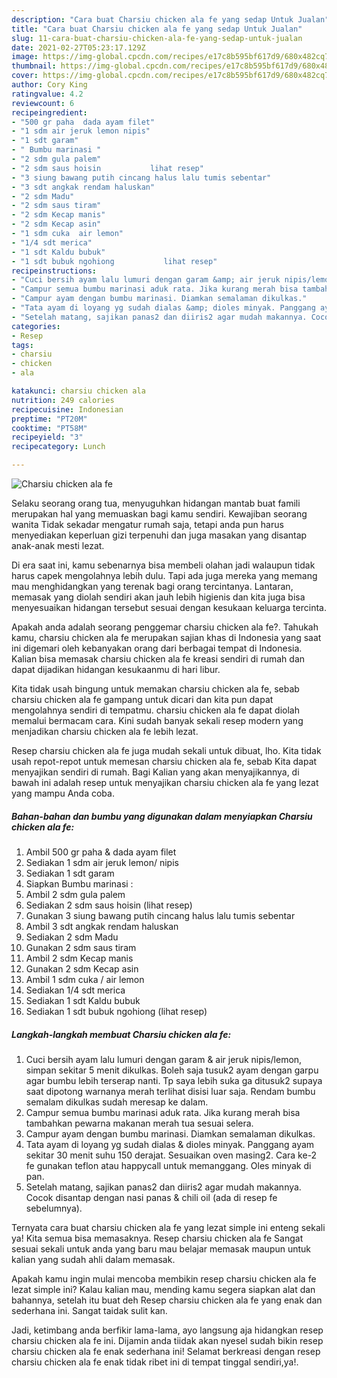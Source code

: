 ```yaml
---
description: "Cara buat Charsiu chicken ala fe yang sedap Untuk Jualan"
title: "Cara buat Charsiu chicken ala fe yang sedap Untuk Jualan"
slug: 11-cara-buat-charsiu-chicken-ala-fe-yang-sedap-untuk-jualan
date: 2021-02-27T05:23:17.129Z
image: https://img-global.cpcdn.com/recipes/e17c8b595bf617d9/680x482cq70/charsiu-chicken-ala-fe-foto-resep-utama.jpg
thumbnail: https://img-global.cpcdn.com/recipes/e17c8b595bf617d9/680x482cq70/charsiu-chicken-ala-fe-foto-resep-utama.jpg
cover: https://img-global.cpcdn.com/recipes/e17c8b595bf617d9/680x482cq70/charsiu-chicken-ala-fe-foto-resep-utama.jpg
author: Cory King
ratingvalue: 4.2
reviewcount: 6
recipeingredient:
- "500 gr paha  dada ayam filet"
- "1 sdm air jeruk lemon nipis"
- "1 sdt garam"
- " Bumbu marinasi "
- "2 sdm gula palem"
- "2 sdm saus hoisin           lihat resep"
- "3 siung bawang putih cincang halus lalu tumis sebentar"
- "3 sdt angkak rendam haluskan"
- "2 sdm Madu"
- "2 sdm saus tiram"
- "2 sdm Kecap manis"
- "2 sdm Kecap asin"
- "1 sdm cuka  air lemon"
- "1/4 sdt merica"
- "1 sdt Kaldu bubuk"
- "1 sdt bubuk ngohiong           lihat resep"
recipeinstructions:
- "Cuci bersih ayam lalu lumuri dengan garam &amp; air jeruk nipis/lemon, simpan sekitar 5 menit dikulkas. Boleh saja tusuk2 ayam dengan garpu agar bumbu lebih terserap nanti. Tp saya lebih suka ga ditusuk2 supaya saat dipotong warnanya merah terlihat disisi luar saja. Rendam bumbu semalam dikulkas sudah meresap ke dalam."
- "Campur semua bumbu marinasi aduk rata. Jika kurang merah bisa tambahkan pewarna makanan merah tua sesuai selera."
- "Campur ayam dengan bumbu marinasi. Diamkan semalaman dikulkas."
- "Tata ayam di loyang yg sudah dialas &amp; dioles minyak. Panggang ayam sekitar 30 menit suhu 150 derajat. Sesuaikan oven masing2. Cara ke-2 fe gunakan teflon atau happycall untuk memanggang. Oles minyak di pan."
- "Setelah matang, sajikan panas2 dan diiris2 agar mudah makannya. Cocok disantap dengan nasi panas &amp; chili oil (ada di resep fe sebelumnya)."
categories:
- Resep
tags:
- charsiu
- chicken
- ala

katakunci: charsiu chicken ala 
nutrition: 249 calories
recipecuisine: Indonesian
preptime: "PT20M"
cooktime: "PT58M"
recipeyield: "3"
recipecategory: Lunch

---
```



![Charsiu chicken ala fe](https://img-global.cpcdn.com/recipes/e17c8b595bf617d9/680x482cq70/charsiu-chicken-ala-fe-foto-resep-utama.jpg)

Selaku seorang orang tua, menyuguhkan hidangan mantab buat famili merupakan hal yang memuaskan bagi kamu sendiri. Kewajiban seorang  wanita Tidak sekadar mengatur rumah saja, tetapi anda pun harus menyediakan keperluan gizi terpenuhi dan juga masakan yang disantap anak-anak mesti lezat.

Di era  saat ini, kamu sebenarnya bisa membeli olahan jadi walaupun tidak harus capek mengolahnya lebih dulu. Tapi ada juga mereka yang memang mau menghidangkan yang terenak bagi orang tercintanya. Lantaran, memasak yang diolah sendiri akan jauh lebih higienis dan kita juga bisa menyesuaikan hidangan tersebut sesuai dengan kesukaan keluarga tercinta. 



Apakah anda adalah seorang penggemar charsiu chicken ala fe?. Tahukah kamu, charsiu chicken ala fe merupakan sajian khas di Indonesia yang saat ini digemari oleh kebanyakan orang dari berbagai tempat di Indonesia. Kalian bisa memasak charsiu chicken ala fe kreasi sendiri di rumah dan dapat dijadikan hidangan kesukaanmu di hari libur.

Kita tidak usah bingung untuk memakan charsiu chicken ala fe, sebab charsiu chicken ala fe gampang untuk dicari dan kita pun dapat mengolahnya sendiri di tempatmu. charsiu chicken ala fe dapat diolah memalui bermacam cara. Kini sudah banyak sekali resep modern yang menjadikan charsiu chicken ala fe lebih lezat.

Resep charsiu chicken ala fe juga mudah sekali untuk dibuat, lho. Kita tidak usah repot-repot untuk memesan charsiu chicken ala fe, sebab Kita dapat menyajikan sendiri di rumah. Bagi Kalian yang akan menyajikannya, di bawah ini adalah resep untuk menyajikan charsiu chicken ala fe yang lezat yang mampu Anda coba.

<!--inarticleads1-->

##### Bahan-bahan dan bumbu yang digunakan dalam menyiapkan Charsiu chicken ala fe:

1. Ambil 500 gr paha &amp; dada ayam filet
1. Sediakan 1 sdm air jeruk lemon/ nipis
1. Sediakan 1 sdt garam
1. Siapkan  Bumbu marinasi :
1. Ambil 2 sdm gula palem
1. Sediakan 2 sdm saus hoisin           (lihat resep)
1. Gunakan 3 siung bawang putih cincang halus lalu tumis sebentar
1. Ambil 3 sdt angkak rendam haluskan
1. Sediakan 2 sdm Madu
1. Gunakan 2 sdm saus tiram
1. Ambil 2 sdm Kecap manis
1. Gunakan 2 sdm Kecap asin
1. Ambil 1 sdm cuka / air lemon
1. Sediakan 1/4 sdt merica
1. Sediakan 1 sdt Kaldu bubuk
1. Sediakan 1 sdt bubuk ngohiong           (lihat resep)




<!--inarticleads2-->

##### Langkah-langkah membuat Charsiu chicken ala fe:

1. Cuci bersih ayam lalu lumuri dengan garam &amp; air jeruk nipis/lemon, simpan sekitar 5 menit dikulkas. Boleh saja tusuk2 ayam dengan garpu agar bumbu lebih terserap nanti. Tp saya lebih suka ga ditusuk2 supaya saat dipotong warnanya merah terlihat disisi luar saja. Rendam bumbu semalam dikulkas sudah meresap ke dalam.
1. Campur semua bumbu marinasi aduk rata. Jika kurang merah bisa tambahkan pewarna makanan merah tua sesuai selera.
1. Campur ayam dengan bumbu marinasi. Diamkan semalaman dikulkas.
1. Tata ayam di loyang yg sudah dialas &amp; dioles minyak. Panggang ayam sekitar 30 menit suhu 150 derajat. Sesuaikan oven masing2. Cara ke-2 fe gunakan teflon atau happycall untuk memanggang. Oles minyak di pan.
1. Setelah matang, sajikan panas2 dan diiris2 agar mudah makannya. Cocok disantap dengan nasi panas &amp; chili oil (ada di resep fe sebelumnya).




Ternyata cara buat charsiu chicken ala fe yang lezat simple ini enteng sekali ya! Kita semua bisa memasaknya. Resep charsiu chicken ala fe Sangat sesuai sekali untuk anda yang baru mau belajar memasak maupun untuk kalian yang sudah ahli dalam memasak.

Apakah kamu ingin mulai mencoba membikin resep charsiu chicken ala fe lezat simple ini? Kalau kalian mau, mending kamu segera siapkan alat dan bahannya, setelah itu buat deh Resep charsiu chicken ala fe yang enak dan sederhana ini. Sangat taidak sulit kan. 

Jadi, ketimbang anda berfikir lama-lama, ayo langsung aja hidangkan resep charsiu chicken ala fe ini. Dijamin anda tiidak akan nyesel sudah bikin resep charsiu chicken ala fe enak sederhana ini! Selamat berkreasi dengan resep charsiu chicken ala fe enak tidak ribet ini di tempat tinggal sendiri,ya!.

